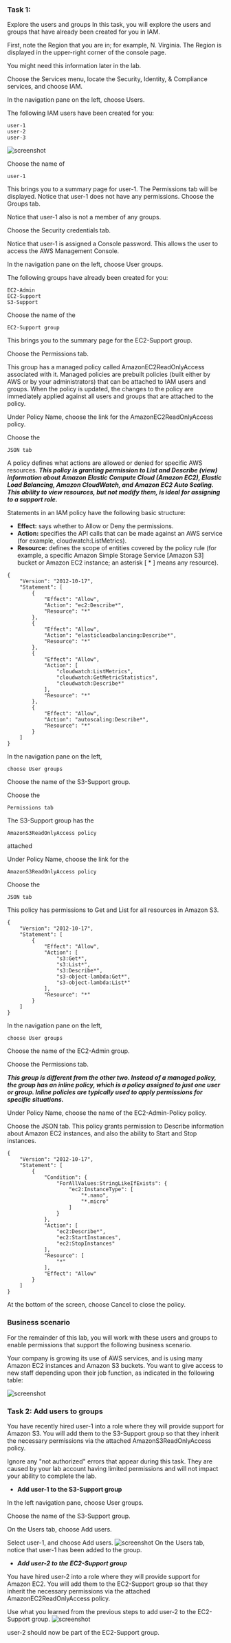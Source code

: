 ### Task 1: 

Explore the users and groups
In this task, you will explore the users and groups that have already been created for you in IAM.

First, note the Region that you are in; for example, N. Virginia. The Region is displayed in the upper-right corner of the console page.

You might need this information later in the lab.

Choose the Services menu, locate the Security, Identity, & Compliance services, and choose IAM.

In the navigation pane on the left, choose Users.

The following IAM users have been created for you:
``````
user-1
user-2
user-3
``````
![screenshot](./screenshot/iamcreated.png)

Choose the name of 
``````
user-1
``````

This brings you to a summary page for user-1. The Permissions tab will be displayed.
Notice that user-1 does not have any permissions.
Choose the Groups tab.

Notice that user-1 also is not a member of any groups.

Choose the Security credentials tab.

Notice that user-1 is assigned a Console password. This allows the user to access the AWS Management Console.

In the navigation pane on the left, choose User groups.

The following groups have already been created for you:

```
EC2-Admin
EC2-Support
S3-Support
```
Choose the name of the 
``````
EC2-Support group
``````

This brings you to the summary page for the EC2-Support group.

Choose the Permissions tab.

This group has a managed policy called AmazonEC2ReadOnlyAccess associated with it. Managed policies are prebuilt policies (built either by AWS or by your administrators) that can be attached to IAM users and groups. When the policy is updated, the changes to the policy are immediately applied against all users and groups that are attached to the policy.

Under Policy Name, choose the link for the AmazonEC2ReadOnlyAccess policy.

Choose the
`````` 
JSON tab
``````

A policy defines what actions are allowed or denied for specific AWS resources. ***This policy is granting permission to List and Describe (view) information about Amazon Elastic Compute Cloud (Amazon EC2), Elastic Load Balancing, Amazon CloudWatch, and Amazon EC2 Auto Scaling. This ability to view resources, but not modify them, is ideal for assigning to a support role.***

Statements in an IAM policy have the following basic structure:

- **Effect:** says whether to Allow or Deny the permissions.
- **Action:** specifies the API calls that can be made against an AWS service (for example, cloudwatch:ListMetrics).
- **Resource:** defines the scope of entities covered by the policy rule (for example, a specific Amazon Simple Storage Service [Amazon S3] bucket or Amazon EC2 instance; an asterisk [ * ] means any resource).

```
{
    "Version": "2012-10-17",
    "Statement": [
        {
            "Effect": "Allow",
            "Action": "ec2:Describe*",
            "Resource": "*"
        },
        {
            "Effect": "Allow",
            "Action": "elasticloadbalancing:Describe*",
            "Resource": "*"
        },
        {
            "Effect": "Allow",
            "Action": [
                "cloudwatch:ListMetrics",
                "cloudwatch:GetMetricStatistics",
                "cloudwatch:Describe*"
            ],
            "Resource": "*"
        },
        {
            "Effect": "Allow",
            "Action": "autoscaling:Describe*",
            "Resource": "*"
        }
    ]
}
```

In the navigation pane on the left, 
``````
choose User groups
``````

Choose the name of the S3-Support group.

Choose the 
``````
Permissions tab
``````

The S3-Support group has the 
``````
AmazonS3ReadOnlyAccess policy 
``````
attached

Under Policy Name, choose the link for the 
``````
AmazonS3ReadOnlyAccess policy
``````

Choose the 
``````
JSON tab
``````

This policy has permissions to Get and List for all resources in Amazon S3.

```
{
    "Version": "2012-10-17",
    "Statement": [
        {
            "Effect": "Allow",
            "Action": [
                "s3:Get*",
                "s3:List*",
                "s3:Describe*",
                "s3-object-lambda:Get*",
                "s3-object-lambda:List*"
            ],
            "Resource": "*"
        }
    ]
}
```

In the navigation pane on the left, 
``````
choose User groups
``````

Choose the name of the EC2-Admin group.

Choose the Permissions tab.

***This group is different from the other two. Instead of a managed policy, the group has an inline policy, which is a policy assigned to just one user or group. Inline policies are typically used to apply permissions for specific situations.***

Under Policy Name, choose the name of the EC2-Admin-Policy policy.

Choose the JSON tab.
This policy grants permission to Describe information about Amazon EC2 instances, and also the ability to Start and Stop instances.
```
{
	"Version": "2012-10-17",
	"Statement": [
		{
			"Condition": {
				"ForAllValues:StringLikeIfExists": {
					"ec2:InstanceType": [
						"*.nano",
						"*.micro"
					]
				}
			},
			"Action": [
				"ec2:Describe*",
				"ec2:StartInstances",
				"ec2:StopInstances"
			],
			"Resource": [
				"*"
			],
			"Effect": "Allow"
		}
	]
}
```

At the bottom of the screen, choose Cancel to close the policy.

### Business scenario
For the remainder of this lab, you will work with these users and groups to enable permissions that support the following business scenario.

Your company is growing its use of AWS services, and is using many Amazon EC2 instances and Amazon S3 buckets. You want to give access to new staff depending upon their job function, as indicated in the following table:

![screenshot](./screenshot/iam-table.png)

### Task 2: Add users to groups
You have recently hired user-1 into a role where they will provide support for Amazon S3. You will add them to the S3-Support group so that they inherit the necessary permissions via the attached AmazonS3ReadOnlyAccess policy.

Ignore any "not authorized" errors that appear during this task. They are caused by your lab account having limited permissions and will not impact your ability to complete the lab.

- **Add user-1 to the S3-Support group**

In the left navigation pane, choose User groups.

Choose the name of the S3-Support group.

On the Users tab, choose Add users.

Select  user-1, and choose Add users.
![screenshot](./screenshot/USER1.png)
On the Users tab, notice that user-1 has been added to the group.

- ***Add user-2 to the EC2-Support group***

You have hired user-2 into a role where they will provide support for Amazon EC2. You will add them to the EC2-Support group so that they inherit the necessary permissions via the attached AmazonEC2ReadOnlyAccess policy.

Use what you learned from the previous steps to add user-2 to the EC2-Support group.
![screenshot](./screenshot/user2.png)

user-2 should now be part of the EC2-Support group.
